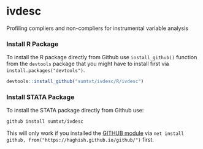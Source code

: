 # ivdesc

Profiling compliers and non-compliers for instrumental variable analysis

### Install R Package 

To install the R package directly from Github use `install_github()` function from the `devtools` package that you might have to install first via `install.packages("devtools")`. 

```R
devtools::install_github("sumtxt/ivdesc/R/ivdesc")
```

### Install STATA Package

To install the STATA package directly from Github use:

```STATA
github install sumtxt/ivdesc
```

This will only work if you installed the [GITHUB module](https://github.com/haghish/github) via `net install github, from("https://haghish.github.io/github/")` first. 
